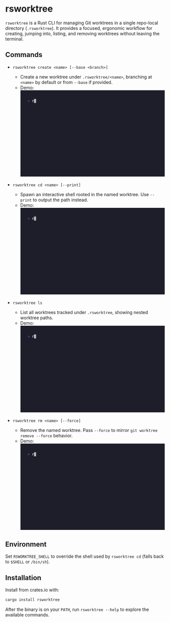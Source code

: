 # rsworktree

`rsworktree` is a Rust CLI for managing Git worktrees in a single repo-local directory (`.rsworktree`). It provides a focused, ergonomic workflow for creating, jumping into, listing, and removing worktrees without leaving the terminal.

## Commands

- `rsworktree create <name> [--base <branch>]`
  - Create a new worktree under `.rsworktree/<name>`, branching at `<name>` by default or from `--base` if provided.
  - Demo: ![Create demo](tapes/gifs/create.gif)

- `rsworktree cd <name> [--print]`
  - Spawn an interactive shell rooted in the named worktree. Use `--print` to output the path instead.
  - Demo: ![CD demo](tapes/gifs/cd.gif)

- `rsworktree ls`
  - List all worktrees tracked under `.rsworktree`, showing nested worktree paths.
  - Demo: ![List demo](tapes/gifs/ls.gif)

- `rsworktree rm <name> [--force]`
  - Remove the named worktree. Pass `--force` to mirror `git worktree remove --force` behavior.
  - Demo: ![Remove demo](tapes/gifs/rm.gif)

## Environment

Set `RSWORKTREE_SHELL` to override the shell used by `rsworktree cd` (falls back to `$SHELL` or `/bin/sh`).

## Installation

Install from crates.io with:

```bash
cargo install rsworktree
```

After the binary is on your `PATH`, run `rsworktree --help` to explore the available commands.
